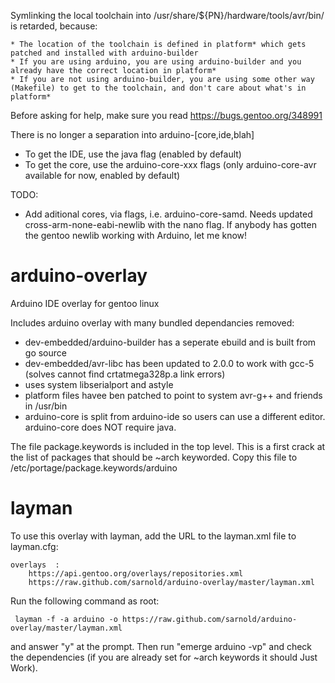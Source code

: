 Symlinking the local toolchain into /usr/share/${PN}/hardware/tools/avr/bin/ is retarded, because:

	* The location of the toolchain is defined in platform* which gets patched and installed with arduino-builder
	* If you are using arduino, you are using arduino-builder and you already have the correct location in platform*
	* If you are not using arduino-builder, you are using some other way (Makefile) to get to the toolchain, and don't care about what's in platform*

Before asking for help, make sure you read https://bugs.gentoo.org/348991

There is no longer a separation into arduino-[core,ide,blah]

* To get the IDE, use the java flag (enabled by default)
* To get the core, use the arduino-core-xxx flags (only arduino-core-avr available for now, enabled by default)

TODO:

* Add aditional cores, via flags, i.e. arduino-core-samd. Needs updated cross-arm-none-eabi-newlib with the nano flag. If anybody has gotten the gentoo newlib working with Arduino, let me know!

# arduino-overlay
Arduino IDE overlay for gentoo linux

Includes arduino overlay with many bundled dependancies removed:
 * dev-embedded/arduino-builder has a seperate ebuild and is built from go source
 * dev-embedded/avr-libc has been updated to 2.0.0 to work with gcc-5 (solves cannot find crtatmega328p.a link errors)
 * uses system libserialport and astyle
 * platform files havee ben patched to point to system avr-g++ and friends in /usr/bin
 * arduino-core is split from arduino-ide so users can use a different editor.  arduino-core does NOT require java.

The file package.keywords is included in the top level.  This is a first crack at the list of packages that should be ~arch keyworded.  Copy this file to /etc/portage/package.keywords/arduino

# layman

To use this overlay with layman, add the URL to the layman.xml file to
layman.cfg:

```
overlays  :
    https://api.gentoo.org/overlays/repositories.xml
    https://raw.github.com/sarnold/arduino-overlay/master/layman.xml
```

Run the following command as root:

```
 layman -f -a arduino -o https://raw.github.com/sarnold/arduino-overlay/master/layman.xml
```

and answer "y" at the prompt.  Then run "emerge arduino -vp" and check the
dependencies (if you are already set for ~arch keywords it should Just Work).
